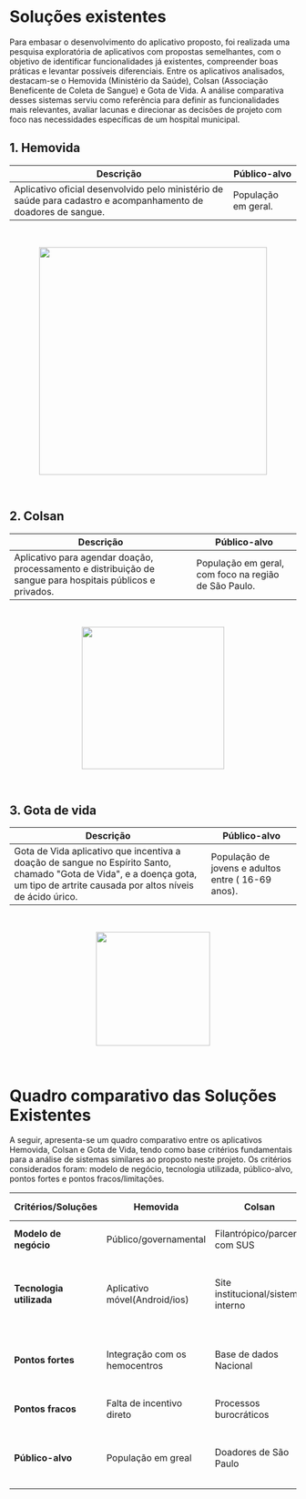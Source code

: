 # Soluções existentes 

Para embasar o desenvolvimento do aplicativo proposto, foi realizada uma pesquisa exploratória de aplicativos com propostas semelhantes, com o objetivo de identificar funcionalidades já existentes, compreender boas práticas e levantar possíveis diferenciais. Entre os aplicativos analisados, destacam-se o Hemovida (Ministério da Saúde), Colsan (Associação Beneficente de Coleta de Sangue) e Gota de Vida. A análise comparativa desses sistemas serviu como referência para definir as funcionalidades mais relevantes, avaliar lacunas e direcionar as decisões de projeto com foco nas necessidades específicas de um hospital municipal.

##  1. Hemovida
|**Descrição**| **Público-alvo**|
|-------------|-----------------|
| Aplicativo oficial desenvolvido pelo ministério de saúde para cadastro e acompanhamento de doadores de sangue.| População em geral.|


<br>
<p align="center"> <img src="https://hemovida.com.br/assets/images/logo.jpg" alt="" width="400" /></p>
<br>

## 2. Colsan
|**Descrição**| **Público-alvo**|
|-------------|-----------------|
| Aplicativo para agendar doação, processamento e distribuição de sangue para hospitais públicos e privados.| População em geral, com foco na região de São Paulo.|
<br>
<p align="center"> <img src="https://play-lh.googleusercontent.com/l9_gYToVoTOqiVf6mVt8igktu_K9TxhhgUc-iYRY5J95Tr2RFTkoK__GyO24PSajKg" alt="" width="250" /></p>
<br>

## 3. Gota de vida
|**Descrição**| **Público-alvo**|
|-------------|-----------------|
| Gota de Vida	aplicativo que incentiva a doação de sangue no Espírito Santo, chamado "Gota de Vida", e a doença gota, um tipo de artrite causada por altos níveis de ácido úrico.| População de jovens e adultos entre ( 16-69 anos).|
<br>
<p align="center"> <img src="https://images.sftcdn.net/images/t_app-icon-m/p/a19dc45f-936f-4dd1-9a73-c1fe1eb692df/4054609115/gota-de-vida-logo" alt="" width="200" /></p>
<br>

# Quadro comparativo das Soluções Existentes

A seguir, apresenta-se um quadro comparativo entre os aplicativos Hemovida, Colsan e Gota de Vida, tendo como base critérios fundamentais para a análise de sistemas similares ao proposto neste projeto. Os critérios considerados foram: modelo de negócio, tecnologia utilizada, público-alvo, pontos fortes e pontos fracos/limitações.


|**Critérios/Soluções**| Hemovida|Colsan|Gota de Vida| Nossa Solução|
|----------------------|---------|------|------------|--------------|
|**Modelo de negócio**|Público/governamental|Filantrópico/parceria com SUS|Público(ligado ao governo do Espirito santo)|Gratuito com foco social|
|**Tecnologia utilizada**|Aplicativo móvel(Android/ios)|Site institucional/sistema interno|Aplicativo(Android/IOS)|Aplicativo móvel com informações sobre doação de sangue|
|**Pontos fortes**|Integração com os hemocentros|Base de dados Nacional|Conscientiza e incentiva a doação de sangue a com notificações e campanhas|Facilidade, motivação, centralização|
|**Pontos fracos**|Falta de incentivo direto|Processos burocráticos|Pode enfrentar resistência de novos usuários|Precisa de base ativa de usuários|
|**Público-alvo**|População em greal|Doadores de São Paulo|Comunidade local|Jovens e adultos engajados com causas sociais|

